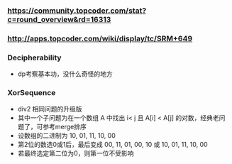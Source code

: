 ﻿### https://community.topcoder.com/stat?c=round_overview&rd=16313
### http://apps.topcoder.com/wiki/display/tc/SRM+649

### Decipherability
* dp考察基本功，没什么奇怪的地方

### XorSequence
* div2 相同问题的升级版
* 其中一个子问题为在一个数组 A 中找出 i< j 且 A[i] < A[j] 的对数，经典老问题了，可参考merge排序
* 设数组的二进制为 10, 01, 11, 10, 00
* 第2位的数选0或1后，最后变成 00, 11, 01, 00, 10 或 10, 01, 11, 10, 00
* 若最终选定第二位为0，则第一位不受影响
